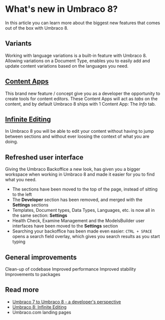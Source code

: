 # What's new in Umbraco 8?

In this article you can learn more about the biggest new features that comes out of the box with Umbraco 8.

## Variants

Working with language variations is a built-in feature with Umbraco 8. Allowing variations on a Document Type, enables you to easily add and update content variations based on the languages you need.

## [Content Apps](../Extending/Content-Apps)

This brand new feature / concept give you as a developer the opportunity to create tools for content editors. These Content Apps will act as *tabs* on the content, and by default Umbraco 8 ships with 1 Content App: The *Info* tab.

## [Infinite Editing](Backoffice/Infinite-editing)

In Umbraco 8 you will be able to edit your content without having to jump between sections and without ever loosing the context of what you are doing.

## Refreshed user interface

Giving the Umbraco Backoffice a new look, has given you a bigger workspace when working in Umbraco 8 and made it easier for you to find what you need.

- The sections have been moved to the top of the page, instead of sitting to the left
- The **Developer** section has been removed, and merged with the **Settings** sections
- Templates, Document types, Data Types, Languages, etc. is now all in the same section: **Settings**
- Health Check, Examine Management and the ModelsBuilder user interfaces have been moved to the **Settings** section
- Searching your backoffice has been made even easier: `CTRL + SPACE` opens a search field overlay, which gives you search results as you start typing

## General improvements

Clean-up of codebase
Improved performance
Improved stability
Improvements to packages

## Read more

- [Umbraco 7 to Umbraco 8 - a developer's perspective](https://umbraco.com/blog/umbraco-7-to-umbraco-8-a-developer-s-perspective/)
- [Umbraco 8: Infinite Editing](https://umbraco.com/blog/umbraco-8-infinite-editing/)
- Umbraco.com landing pages